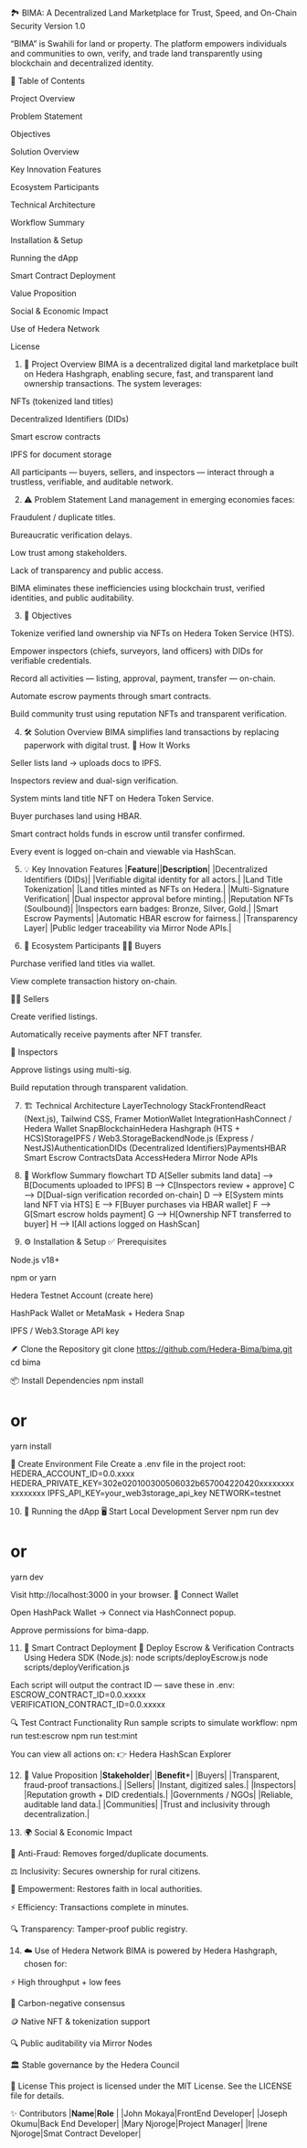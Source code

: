 🏞️ BIMA: A Decentralized Land Marketplace for Trust, Speed, and On-Chain Security
Version 1.0

“BIMA” is Swahili for land or property.
The platform empowers individuals and communities to own, verify, and trade land transparently using blockchain and decentralized identity.


📘 Table of Contents


Project Overview


Problem Statement


Objectives


Solution Overview


Key Innovation Features


Ecosystem Participants


Technical Architecture


Workflow Summary


Installation & Setup


Running the dApp


Smart Contract Deployment


Value Proposition


Social & Economic Impact


Use of Hedera Network


License



1. 🧩 Project Overview
BIMA is a decentralized digital land marketplace built on Hedera Hashgraph, enabling secure, fast, and transparent land ownership transactions.
The system leverages:


NFTs (tokenized land titles)


Decentralized Identifiers (DIDs)


Smart escrow contracts


IPFS for document storage


All participants — buyers, sellers, and inspectors — interact through a trustless, verifiable, and auditable network.

2. ⚠️ Problem Statement
Land management in emerging economies faces:


Fraudulent / duplicate titles.


Bureaucratic verification delays.


Low trust among stakeholders.


Lack of transparency and public access.


BIMA eliminates these inefficiencies using blockchain trust, verified identities, and public auditability.

3. 🎯 Objectives


Tokenize verified land ownership via NFTs on Hedera Token Service (HTS).


Empower inspectors (chiefs, surveyors, land officers) with DIDs for verifiable credentials.


Record all activities — listing, approval, payment, transfer — on-chain.


Automate escrow payments through smart contracts.


Build community trust using reputation NFTs and transparent verification.



4. 🛠️ Solution Overview
BIMA simplifies land transactions by replacing paperwork with digital trust.
🔹 How It Works


Seller lists land → uploads docs to IPFS.


Inspectors review and dual-sign verification.


System mints land title NFT on Hedera Token Service.


Buyer purchases land using HBAR.


Smart contract holds funds in escrow until transfer confirmed.


Every event is logged on-chain and viewable via HashScan.



5. 💡 Key Innovation Features
|**Feature**||**Description**|
|Decentralized Identifiers (DIDs)| |Verifiable digital identity for all actors.|
|Land Title Tokenization| |Land titles minted as NFTs on Hedera.|
|Multi-Signature Verification| |Dual inspector approval before minting.|
|Reputation NFTs (Soulbound)| |Inspectors earn badges: Bronze, Silver, Gold.|
|Smart Escrow Payments| |Automatic HBAR escrow for fairness.|
|Transparency Layer| |Public ledger traceability via Mirror Node APIs.|

7. 👥 Ecosystem Participants
🧑‍💼 Buyers


Purchase verified land titles via wallet.


View complete transaction history on-chain.


🧑‍🌾 Sellers


Create verified listings.


Automatically receive payments after NFT transfer.


🧭 Inspectors


Approve listings using multi-sig.


Build reputation through transparent validation.



7. 🏗️ Technical Architecture
LayerTechnology StackFrontendReact (Next.js), Tailwind CSS, Framer MotionWallet IntegrationHashConnect / Hedera Wallet SnapBlockchainHedera Hashgraph (HTS + HCS)StorageIPFS / Web3.StorageBackendNode.js (Express / NestJS)AuthenticationDIDs (Decentralized Identifiers)PaymentsHBAR Smart Escrow ContractsData AccessHedera Mirror Node APIs

8. 🔁 Workflow Summary
flowchart TD
    A[Seller submits land data] --> B[Documents uploaded to IPFS]
    B --> C[Inspectors review + approve]
    C --> D[Dual-sign verification recorded on-chain]
    D --> E[System mints land NFT via HTS]
    E --> F[Buyer purchases via HBAR wallet]
    F --> G[Smart escrow holds payment]
    G --> H[Ownership NFT transferred to buyer]
    H --> I[All actions logged on HashScan]


9. ⚙️ Installation & Setup
✅ Prerequisites


Node.js v18+


npm or yarn


Hedera Testnet Account (create here)


HashPack Wallet or MetaMask + Hedera Snap


IPFS / Web3.Storage API key


🪶 Clone the Repository
git clone https://github.com/Hedera-Bima/bima.git
cd bima

📦 Install Dependencies
npm install
# or
yarn install

🔐 Create Environment File
Create a .env file in the project root:
HEDERA_ACCOUNT_ID=0.0.xxxx
HEDERA_PRIVATE_KEY=302e020100300506032b657004220420xxxxxxxxxxxxxxxx
IPFS_API_KEY=your_web3storage_api_key
NETWORK=testnet


10. 🚀 Running the dApp
🖥️ Start Local Development Server
npm run dev
# or
yarn dev

Visit http://localhost:3000 in your browser.
🔗 Connect Wallet


Open HashPack Wallet → Connect via HashConnect popup.


Approve permissions for bima-dapp.



11. 💾 Smart Contract Deployment
📜 Deploy Escrow & Verification Contracts
Using Hedera SDK (Node.js):
node scripts/deployEscrow.js
node scripts/deployVerification.js

Each script will output the contract ID — save these in .env:
ESCROW_CONTRACT_ID=0.0.xxxxx
VERIFICATION_CONTRACT_ID=0.0.xxxxx

🔍 Test Contract Functionality
Run sample scripts to simulate workflow:
npm run test:escrow
npm run test:mint

You can view all actions on:
👉 Hedera HashScan Explorer

12. 💼 Value Proposition
|**Stakeholder**| |**Benefit***|
|Buyers| |Transparent, fraud-proof transactions.|
|Sellers| |Instant, digitized sales.|
|Inspectors| |Reputation growth + DID credentials.|
|Governments / NGOs| |Reliable, auditable land data.|
|Communities| |Trust and inclusivity through decentralization.|

14. 🌍 Social & Economic Impact


🧾 Anti-Fraud: Removes forged/duplicate documents.


⚖️ Inclusivity: Secures ownership for rural citizens.


🌱 Empowerment: Restores faith in local authorities.


⚡ Efficiency: Transactions complete in minutes.


🔍 Transparency: Tamper-proof public registry.



14. ☁️ Use of Hedera Network
BIMA is powered by Hedera Hashgraph, chosen for:


⚡ High throughput + low fees


🌿 Carbon-negative consensus


🪙 Native NFT & tokenization support


🔍 Public auditability via Mirror Nodes


🏛️ Stable governance by the Hedera Council



🪪 License
This project is licensed under the MIT License.
See the LICENSE file for details.

✨ Contributors
|**Name**|**Role** |
|John Mokaya|FrontEnd Developer|
|Joseph Okumu|Back End Developer|
|Mary Njoroge|Project Manager|
|Irene Njoroge|Smat Contract Developer|
